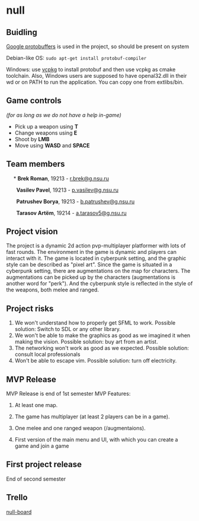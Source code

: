 # null

## Buidling

[Google protobuffers](https://github.com/protocolbuffers/protobuf) is used in the project, so should be present on system

Debian-like OS: `sudo apt-get install protobuf-compiler`

Windows: use [vcpkg](https://github.com/microsoft/vcpkg) to install protobuf and then use vcpkg as cmake toolchain. Also, Windows users are supposed to have openal32.dll in their wd or on PATH to run the application. You can copy one from extlibs/bin.

## Game controls
*(for as long as we do not have a help in-game)*

 - Pick up a weapon using **T**
 - Change weapons using **E**
 - Shoot by **LMB**
 - Move using **WASD** and **SPACE**


## Team members
&nbsp;&nbsp;&nbsp;&nbsp;&nbsp;* **Brek Roman**, 19213 - r.brek@g.nsu.ru

&nbsp;&nbsp;&nbsp;&nbsp;&nbsp;&nbsp; **Vasilev Pavel**, 19213 - p.vasilev@g.nsu.ru

&nbsp;&nbsp;&nbsp;&nbsp;&nbsp;&nbsp; **Patrushev Borya**, 19213 -  b.patrushev@g.nsu.ru

&nbsp;&nbsp;&nbsp;&nbsp;&nbsp;&nbsp; **Tarasov Artёm**, 19214 -  a.tarasov5@g.nsu.ru

## Project vision
The project is a dynamic 2d action pvp-multiplayer platformer with lots of fast rounds. The environment in the game
is dynamic and players can interact with it.
The game is located in cyberpunk setting, and the graphic style can be described as "pixel art".
Since the game is situated in a cyberpunk setting, there are augmentations on the map for characters.
The augmentations can be picked up by the characters (augmentations is another word for "perk"). 
And the cyberpunk style is reflected in the style of the weapons, both melee and ranged.

## Project risks

 1. We won't understand how to properly get SFML to work.
    Possible solution: Switch to SDL or any other library.
 2. We won't be able to make the graphics as good as we imagined it when making the vision.
    Possible solution: buy art from an artist.
 3. The networking won't work as good as we expected.
    Possible solution: consult local professionals
 4. Won't be able to escape vim.
    Possible solution: turn off electricity.

## MVP Release

MVP Release is end of 1st semester
MVP Features:

 1. At least one map.

 2. The game has multiplayer (at least 2 players can be in a game).
 
 3. One melee and one ranged weapon (/augmentaions).
 
 4. First version of the main menu and UI, with which you can create a game and join a game

## First project release

End of second semester

## Trello
[null-board](https://trello.com/b/AjHWnnq4/title-null)
